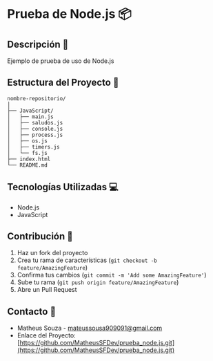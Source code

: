 # Prueba de Node.js 📦

## Descripción 📝
Ejemplo de prueba de uso de Node.js

## Estructura del Proyecto 📁
```
nombre-repositorio/
│
├── JavaScript/
│   ├── main.js
│   ├── saludos.js
│   ├── console.js
│   ├── process.js
│   ├── os.js
│   ├── timers.js
│   └── fs.js
├── index.html
└── README.md

```

## Tecnologías Utilizadas 💻
- Node.js
- JavaScript

## Contribución 🤝
1. Haz un fork del proyecto
2. Crea tu rama de características (`git checkout -b feature/AmazingFeature`)
3. Confirma tus cambios (`git commit -m 'Add some AmazingFeature'`)
4. Sube tu rama (`git push origin feature/AmazingFeature`)
5. Abre un Pull Request

## Contacto 📧
- Matheus Souza - [mateussousa909091@gmail.com](mailto:mateussousa909091@gmail.com)
- Enlace del Proyecto: [https://github.com/MatheusSFDev/prueba_node.js.git](https://github.com/MatheusSFDev/prueba_node.js.git)
